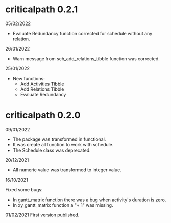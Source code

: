 # criticalpath 0.2.1

05/02/2022
- Evaluate Redundancy function corrected for schedule without any relation.

26/01/2022
- Warn message from sch_add_relations_tibble function was corrected.

25/01/2022
- New functions:
  - Add Activities Tibble
  - Add Relations Tibble
  - Evaluate Redundancy

# criticalpath 0.2.0
09/01/2022
- The package was transformed in functional.
- It was create all function to work with schedule.
- The Schedule class was deprecated.

20/12/2021
- All numeric value was transformed to integer value.

16/10/2021

Fixed some bugs:

- In gantt_matrix function there was a bug when activity's duration is zero.
- In xy_gantt_matrix function a "+ 1" was missing.


01/02/2021
First version published.

